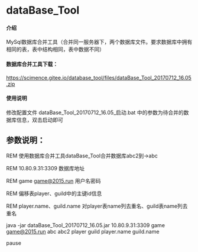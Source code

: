 # dataBase_Tool

#### 介绍
MySql数据库合并工具（合并同一服务器下，两个数据库文件。要求数据库中拥有相同的表，表中结构相同，表中数据不同）


#### 数据库合并工具下载：
https://scimence.gitee.io/database_tool/files/dataBase_Tool_20170712_16.05.zip


#### 使用说明
修改配置文件 dataBase_Tool_20170712_16.05_启动.bat 中的参数为待合并的数据库信息，双击启动即可


参数说明：
-----------------------------------------------------------------------------------------

REM 使用数据库合并工具dataBase_Tool合并数据库abc2到->abc

REM 10.80.9.31:3309 数据库地址

REM game game@2015.run 用户名密码

REM 偏移表player、guild中的主键id信息

REM player.name、guild.name 对player表name列去重名、guild表name列去重名


java -jar dataBase_Tool_20170712_16.05.jar 10.80.9.31:3309 game game@2015.run abc abc2 player guild player.name guild.name

pause